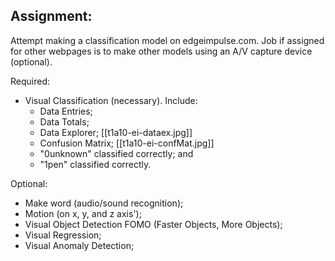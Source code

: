 ## Assignment:
Attempt making a classification model on edgeimpulse.com. Job if assigned for other webpages is to make other models using an A/V capture device (optional).

Required:
- Visual Classification (necessary). Include:
	- Data Entries;
	- Data Totals;
	- Data Explorer; [[t1a10-ei-dataex.jpg]]
	- Confusion Matrix; [[t1a10-ei-confMat.jpg]]
	- "0unknown" classified correctly; and
	- "1pen" classified correctly.

Optional:
- Make word (audio/sound recognition);
- Motion (on x, y, and z axis');
- Visual Object Detection FOMO (Faster Objects, More Objects);
- Visual Regression;
- Visual Anomaly Detection;